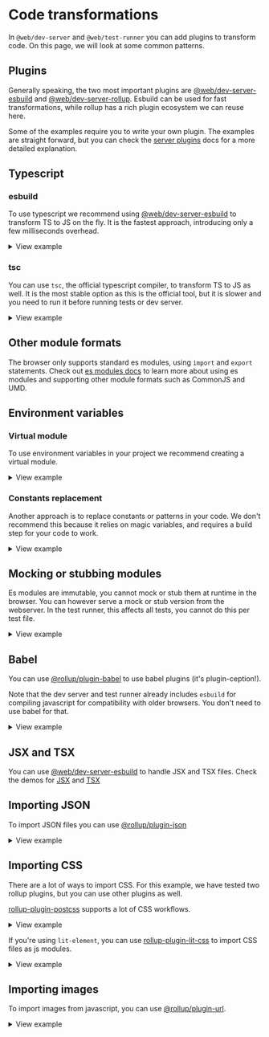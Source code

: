 # Code transformations

In `@web/dev-server` and `@web/test-runner` you can add plugins to transform code. On this page, we will look at some common patterns.

## Plugins

Generally speaking, the two most important plugins are [@web/dev-server-esbuild](https://github.com/modernweb-dev/web/tree/master/packages/dev-server-esbuild) and [@web/dev-server-rollup](https://github.com/modernweb-dev/web/tree/master/packages/dev-server-rollup). Esbuild can be used for fast transformations, while rollup has a rich plugin ecosystem we can reuse here.

Some of the examples require you to write your own plugin. The examples are straight forward, but you can check the [server plugins](https://github.com/modernweb-dev/web/blob/master/packages/dev-server-core/docs/server-plugins.md) docs for a more detailed explanation.

## Typescript

### esbuild

To use typescript we recommend using [@web/dev-server-esbuild](https://github.com/modernweb-dev/web/tree/master/packages/dev-server-esbuild) to transform TS to JS on the fly. It is the fastest approach, introducing only a few milliseconds overhead.

<details>

<summary>View example</summary>

Note that `esbuild` doesn't do any type checking, you can run `tsc` as a separate step for linting your types only.

See [this project](https://github.com/modernweb-dev/web/tree/master/demo/projects/lit-element-ts) for an example setup.

```js
const { esbuildPlugin } = require('@web/dev-server-esbuild');

module.exports = {
  plugins: [esbuildPlugin({ ts: true })],
};
```

</details>

### tsc

You can use `tsc`, the official typescript compiler, to transform TS to JS as well. It is the most stable option as this is the official tool, but it is slower and you need to run it before running tests or dev server.

<details>

<summary>View example</summary>

If you rely on the specific behavior of `tsc`, for example when using some of the advanced options in the `tsconfig`, this is a good option.

See [this project](https://github.com/modernweb-dev/web/tree/master/demo/projects/lit-element-tsc) for an example setup.

</details>

## Other module formats

The browser only supports standard es modules, using `import` and `export` statements. Check out [es modules docs](https://github.com/modernweb-dev/web/tree/master/packages/dev-server-core/docs/es-modules.md) to learn more about using es modules and supporting other module formats such as CommonJS and UMD.

## Environment variables

### Virtual module

To use environment variables in your project we recommend creating a virtual module.

<details>

<summary>View example</summary>

Import the environment module in your code. Make sure it is a browser compatible import path:

```js
import { version } from '../environment.js';

console.log(`The current version is: ${version}`);
```

Add a plugin to serve the contents of this environment:

```js
const packageJson = require('./package.json');

module.exports = {
  plugins: [
    {
      name: 'env-vars',
      serve(context) {
        if (context.path === '/environment.js') {
          return `export default { version: "${packageJson.version}" }`;
        }
      },
    },
  ],
};
```

</details>

### Constants replacement

Another approach is to replace constants or patterns in your code. We don't recommend this because it relies on magic variables, and requires a build step for your code to work.

<details>

<summary>View example</summary>

You can use the [@rollup/plugin-replace](https://www.npmjs.com/package/@rollup/plugin-replace) for replacing environment variables in your code. Make sure to add an `include` pattern to avoid processing files unnecessarily.

```js
const rollupReplace = require('@rollup/plugin-replace');
const { fromRollup } = require('@web/dev-server-rollup');

const replace = fromRollup(rollupReplace);

module.exports = {
  plugins: [replace({ include: ['src/**/*.js'], __environment__: '"development"' })],
};
```

</details>

## Mocking or stubbing modules

Es modules are immutable, you cannot mock or stub them at runtime in the browser. You can however serve a mock or stub version from the webserver. In the test runner, this affects all tests, you cannot do this per test file.

<details>
<summary>View example</summary>

```js
module.exports = {
  plugins: [
    {
      name: 'stub-package',
      serve(context) {
        if (context.path === '/node_modules/some-package/index.js') {
          return `
export default doFoo() {
  console.log("stubbing foo");
}

export default doBar() {
  console.log("stubbing bar");
}`;
        }
      },
    },
  ],
};
```

</details>

## Babel

You can use [@rollup/plugin-babel](https://www.npmjs.com/package/@rollup/plugin-babel) to use babel plugins (it's plugin-ception!).

Note that the dev server and test runner already includes `esbuild` for compiling javascript for compatibility with older browsers. You don't need to use babel for that.

<details>
<summary>View example</summary>

```js
const rollupBabel = require('@rollup/plugin-babel');
const { fromRollup } = require('@web/dev-server-rollup');

const babel = fromRollup(rollupBabel);

module.exports = {
  plugins: [babel({ include: ['src/**/*.js'], plugins: ['babel-plugin-foo'] })],
};
```

</details>

## JSX and TSX

You can use [@web/dev-server-esbuild](https://github.com/modernweb-dev/web/tree/master/packages/dev-server-esbuild) to handle JSX and TSX files. Check the demos for [JSX](https://github.com/modernweb-dev/web/tree/master/demo/projects/preact-jsx) and [TSX](https://github.com/modernweb-dev/web/tree/master/demo/projects/preact-tsx)

## Importing JSON

To import JSON files you can use [@rollup/plugin-json](https://www.npmjs.com/package/@rollup/plugin-json)

<details>
<summary>View example</summary>

In addition to installing the rollup plugin, we need to tell the dev server to serve json files as js modules:

```js
const rollupJson = require('@rollup/plugin-json');
const { fromRollup } = require('@web/dev-server-rollup');

const json = fromRollup(rollupJson);

module.exports = {
  plugins: [
    {
      name: 'json-mime-type',
      resolveMimeType(context) {
        if (context.path.endsWith('.json')) {
          return 'js';
        }
      },
    },
    json({}),
  ],
};
```

</details>

## Importing CSS

There are a lot of ways to import CSS. For this example, we have tested two rollup plugins, but you can use other plugins as well.

[rollup-plugin-postcss](https://github.com/egoist/rollup-plugin-postcss) supports a lot of CSS workflows.

<details>

<summary>View example</summary>

```js
/* eslint-disable */
const rollupPostcss = require('rollup-plugin-postcss');
const { fromRollup } = require('@web/dev-server-rollup');

const postcss = fromRollup(rollupPostcss);

module.exports = {
  // in a monorepo you need to adjust the rootdir of the web server
  // postcss injects a module which needs to be reachable from the browser
  // rootDir: '../..',
  plugins: [
    {
      name: 'serve-css',
      // you need to tell the web server you intend to serve .module.css files as
      // javascript modules
      resolveMimeType(context) {
        if (context.path.endsWith('.module.css')) {
          return 'js';
        }
      },
    },
    postcss({ include: ['src/**/*.css'], modules: true }),
  ],
};
```

</details>

If you're using `lit-element`, you can use [rollup-plugin-lit-css](https://www.npmjs.com/package/rollup-plugin-lit-css) to import CSS files as js modules.

<details>
<summary>View example</summary>

```js
/* eslint-disable */
const rollupLitcss = require('rollup-plugin-lit-css');
const { fromRollup } = require('@web/dev-server-rollup');

const litcss = fromRollup(rollupLitcss);

module.exports = {
  plugins: [
    {
      name: 'serve-css',
      // you need to tell the web server you intend to serve .css files as
      // javascript modules
      resolveMimeType(context) {
        if (context.path.endsWith('.css')) {
          return 'js';
        }
      },
    },
    litcss({ include: ['src/**/*.css'] }),
  ],
};
```

</details>

## Importing images

To import images from javascript, you can use [@rollup/plugin-url](https://www.npmjs.com/package/@rollup/plugin-url).

<details>

<summary>View example</summary>

Make sure not to use the `limit` option, as this causes the plugin to emit files in a way that `@web/dev-server-rollup` does not support.

```js
/* eslint-disable */
const rollupUrl = require('rollup-plugin-url');
const { fromRollup } = require('@web/dev-server-rollup');

const url = fromRollup(rollupUrl);

module.exports = {
  plugins: [
    {
      name: 'serve-assets',
      // you need to tell the web server which files you want to serve as JS module
      // in this example we're taking everything in the /assts directory
      resolveMimeType(context) {
        if (context.path.startsWith('/assets/')) {
          return 'js';
        }
      },
    },
    url({ include: ['assets/**/*.png'] }),
  ],
};
```

</details>
